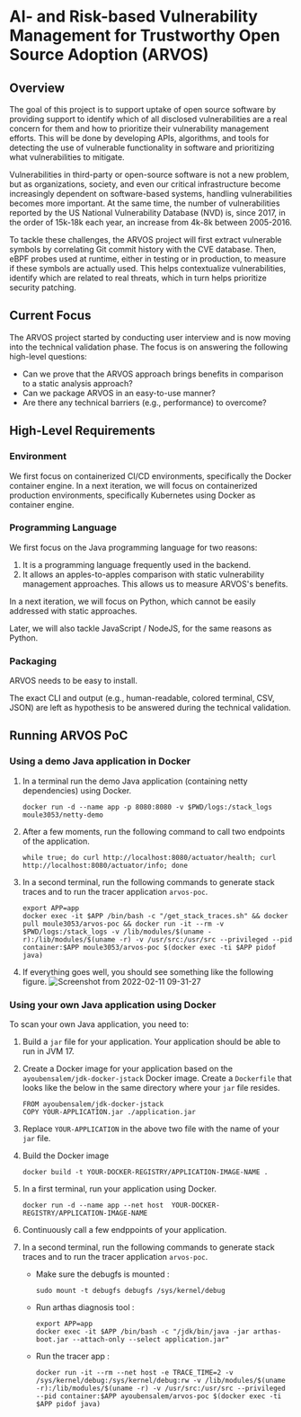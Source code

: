 # AI- and Risk-based Vulnerability Management for Trustworthy Open Source Adoption (ARVOS)

## Overview

The goal of this project is to support uptake of open source software by providing support to identify which of all disclosed vulnerabilities are a real concern for them and how to prioritize their vulnerability management efforts. This will be done by developing APIs, algorithms, and tools for detecting the use of vulnerable functionality in software and prioritizing what vulnerabilities to mitigate.

Vulnerabilities in third-party or open-source software is not a new problem, but as organizations, society, and even our critical infrastructure become increasingly dependent on software-based systems, handling vulnerabilities becomes more important. At the same time, the number of vulnerabilities reported by the US National Vulnerability Database (NVD) is, since 2017, in the order of 15k-18k each year, an increase from 4k-8k between 2005-2016.

To tackle these challenges, the ARVOS project will first extract vulnerable symbols by correlating Git commit history with the CVE database.
Then, eBPF probes used at runtime, either in testing or in production, to measure if these symbols are actually used.
This helps contextualize vulnerabilities, identify which are related to real threats, which in turn helps prioritize security patching.

## Current Focus

The ARVOS project started by conducting user interview and is now moving into the technical validation phase.
The focus is on answering the following high-level questions:

* Can we prove that the ARVOS approach brings benefits in comparison to a static analysis approach?
* Can we package ARVOS in an easy-to-use manner?
* Are there any technical barriers (e.g., performance) to overcome?

## High-Level Requirements

### Environment

We first focus on containerized CI/CD environments, specifically the Docker container engine.
In a next iteration, we will focus on containerized production environments, specifically Kubernetes using Docker as container engine.

### Programming Language

We first focus on the Java programming language for two reasons:

1. It is a programming language frequently used in the backend.
2. It allows an apples-to-apples comparison with static vulnerability management approaches. This allows us to measure ARVOS's benefits.

In a next iteration, we will focus on Python, which cannot be easily addressed with static approaches.

Later, we will also tackle JavaScript / NodeJS, for the same reasons as Python.

### Packaging

ARVOS needs to be easy to install.

The exact CLI and output (e.g., human-readable, colored terminal, CSV, JSON) are left as hypothesis to be answered during the technical validation.

## Running ARVOS PoC

### Using a demo Java application in Docker

1. In a terminal run the demo Java application (containing netty dependencies) using Docker.

    ```
    docker run -d --name app -p 8080:8080 -v $PWD/logs:/stack_logs moule3053/netty-demo
    ```
2. After a few moments, run the following command to call two endpoints of the application.

    ```
    while true; do curl http://localhost:8080/actuator/health; curl http://localhost:8080/actuator/info; done
    ```
3. In a second terminal, run the following commands to generate stack traces and to run the tracer application `arvos-poc`.

    ```
    export APP=app
    docker exec -it $APP /bin/bash -c "/get_stack_traces.sh" && docker pull moule3053/arvos-poc && docker run -it --rm -v $PWD/logs:/stack_logs -v /lib/modules/$(uname -r):/lib/modules/$(uname -r) -v /usr/src:/usr/src --privileged --pid container:$APP moule3053/arvos-poc $(docker exec -ti $APP pidof java)
    ```
4. If everything goes well, you should see something like the following figure.
   ![Screenshot from 2022-02-11 09-31-27](https://user-images.githubusercontent.com/14330171/153579834-872f6007-ff5a-43aa-8898-6613cd350ce0.png)

### Using your own Java application using Docker

To scan your own Java application, you need to:

1. Build a `jar` file for your application. Your application should be able to run in JVM 17.
2. Create a Docker image for your application based on the `ayoubensalem/jdk-docker-jstack` Docker image. Create a `Dockerfile` that looks like the below in the same directory where your `jar` file resides.
    ```
    FROM ayoubensalem/jdk-docker-jstack
    COPY YOUR-APPLICATION.jar ./application.jar
    ```
3. Replace `YOUR-APPLICATION` in the above two file with the name of your `jar` file.
4. Build the Docker image
    ```
    docker build -t YOUR-DOCKER-REGISTRY/APPLICATION-IMAGE-NAME .
    ```
5. In a first terminal, run your application using Docker.
    ```
    docker run -d --name app --net host  YOUR-DOCKER-REGISTRY/APPLICATION-IMAGE-NAME
    ```
6. Continuously call a few endppoints of your application.
7. In a second terminal, run the following commands to generate stack traces and to run the tracer application `arvos-poc`.

    - Make sure the debugfs is mounted : 
        ```
        sudo mount -t debugfs debugfs /sys/kernel/debug
        ```
    - Run arthas diagnosis tool :
        ```
        export APP=app
        docker exec -it $APP /bin/bash -c "/jdk/bin/java -jar arthas-boot.jar --attach-only --select application.jar"
        ``` 
    - Run the tracer app : 
        ```
        docker run -it --rm --net host -e TRACE_TIME=2 -v /sys/kernel/debug:/sys/kernel/debug:rw -v /lib/modules/$(uname -r):/lib/modules/$(uname -r) -v /usr/src:/usr/src --privileged --pid container:$APP ayoubensalem/arvos-poc $(docker exec -ti $APP pidof java)
        ```